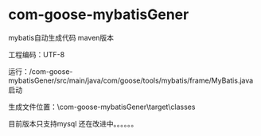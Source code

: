 com-goose-mybatisGener
======================

mybatis自动生成代码 maven版本

工程编码：UTF-8

运行：/com-goose-mybatisGener/src/main/java/com/goose/tools/mybatis/frame/MyBatis.java 启动 

生成文件位置：\com-goose-mybatisGener\target\classes

目前版本只支持mysql  还在改进中。。。。。。

